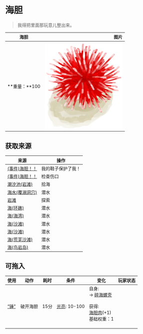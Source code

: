 # 海胆  
> 我得把里面那玩意儿整出来。  
  
  海胆  |   图片   
 ----  |  ----:   
 **重量：**100  |  ![](Sprite/Urchin.png)   
  
## 获取来源  
来源  |  操作  
----  |  ----  
[(事件)海胆！！](Event_Urchin.md)  |  我的鞋子保护了我！  
[(事件)海胆！！](Event_Urchin.md)  |  检查伤口  
[潮汐池(岩滩)](TidePool.md)  |  拾海  
[海水(覆溺洞穴)](Sea_Cave.md)  |  潜水  
[岩滩](Rocks.md)  |  探索  
[海(环礁)](Sea_Atoll.md)  |  潜水  
[海(海湾)](Sea_Bay.md)  |  潜水  
[海(沙滩)](Sea_Beach.md)  |  潜水  
[海(沙滩)](Sea_Cove.md)  |  潜水  
[海(荒芜沙滩)](Sea_DesolateBeach.md)  |  潜水  
[海(鸟岩岛)](Sea_Rocks.md)  |  潜水  
## 可拖入  
使用  |  动作  |  耗时  |  条件  |  变化  |  玩家状态  
----  |  ----  |  ----  |  ----  |  ----  |  ----  
[“锤”](tag_Hammer.md)  |  破开海胆  |  15分  |  [光亮](Light.md): 10-100  |  自身:<br>→ [碎海螺壳](ConchBroken.md)<br><br>获得:<br>[海胆肉](UrchinMeat.md)(+1)<br>基础权重：1<br><br>  |    

